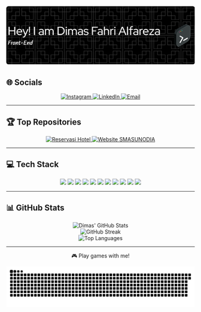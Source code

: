 ![Dimas Fahri Alfareza](img/2.png)
---

## 🌐 Socials

<p align="center">
  <a href="https://instagram.com/Alfareza.3" target="_blank">
    <img src="https://img.shields.io/badge/Instagram-%23E4405F.svg?logo=Instagram&logoColor=white" alt="Instagram" />
  </a>
  <a href="https://www.linkedin.com/in/dimas-fahri-alfareza-03aa282a5" target="_blank">
    <img src="https://img.shields.io/badge/LinkedIn-%230077B5.svg?logo=linkedin&logoColor=white" alt="LinkedIn" />
  </a>
  <a href="mailto:dimasfaal@gmail.com" target="_blank">
    <img src="https://img.shields.io/badge/Email-D14836?logo=gmail&logoColor=white" alt="Email" />
  </a>
</p>

---

## 🏆 Top Repositories

<p align="center">
  <a href="https://github.com/Alfareza3/reservasi-hotel" target="_blank">
    <img src="https://img.shields.io/badge/Reservasi%20Hotel-%232E8B57.svg?style=for-the-badge&logo=github&logoColor=white" alt="Reservasi Hotel" />
  </a>
  <a href="https://github.com/Alfareza3/PKL-WEBSMASUNODIA-25" target="_blank">
    <img src="https://img.shields.io/badge/Website%20SMASUNODIA-%234B0082.svg?style=for-the-badge&logo=github&logoColor=white" alt="Website SMASUNODIA" />
  </a>
</p>

---

## 💻 Tech Stack

<p align="center">
  <img src="https://img.shields.io/badge/html5-%23E34F26.svg?style=for-the-badge&logo=html5&logoColor=white"/>
  <img src="https://img.shields.io/badge/css3-%231572B6.svg?style=for-the-badge&logo=css3&logoColor=white"/>
  <img src="https://img.shields.io/badge/php-%23777BB4.svg?style=for-the-badge&logo=php&logoColor=white"/>
  <img src="https://img.shields.io/badge/javascript-%23323330.svg?style=for-the-badge&logo=javascript&logoColor=%23F7DF1E"/>
  <img src="https://img.shields.io/badge/bootstrap-%238511FA.svg?style=for-the-badge&logo=bootstrap&logoColor=white"/>
  <img src="https://img.shields.io/badge/laravel-%23FF2D20.svg?style=for-the-badge&logo=laravel&logoColor=white"/>
  <img src="https://img.shields.io/badge/apache-%23D42029.svg?style=for-the-badge&logo=apache&logoColor=white"/>
  <img src="https://img.shields.io/badge/mysql-4479A1.svg?style=for-the-badge&logo=mysql&logoColor=white"/>
  <img src="https://img.shields.io/badge/Windows%20Terminal-%234D4D4D.svg?style=for-the-badge&logo=windows-terminal&logoColor=white"/>
  <img src="https://img.shields.io/badge/Canva-%2300C4CC.svg?style=for-the-badge&logo=Canva&logoColor=white"/>
  <img src="https://img.shields.io/badge/github-%23121011.svg?style=for-the-badge&logo=github&logoColor=white"/>
</p>

---

## 📊 GitHub Stats

<p align="center">
  <img src="https://github-readme-stats.vercel.app/api?username=alfareza3&theme=dark&hide_border=false&include_all_commits=true&count_private=false" alt="Dimas' GitHub Stats" />
  <br>
  <img src="https://nirzak-streak-stats.vercel.app/?user=alfareza3&theme=dark&hide_border=false" alt="GitHub Streak" />
  <br>
  <img src="https://github-readme-stats.vercel.app/api/top-langs/?username=alfareza3&theme=dark&hide_border=false&include_all_commits=true&count_private=false&layout=compact" alt="Top Languages" />
</p>

---


<p align="center">🎮 Play games with me!</p>

<p align="center">
  <img src="https://raw.githubusercontent.com/Alfareza3/Alfareza3/output/snake.svg" alt="Snake animation" />
</p>

<!--
**Alfareza3/Alfareza3** is a ✨ _special_ ✨ repository because its `README.md` (this file) appears on your GitHub profile.

Here are some ideas to get you started:

- 🔭 I’m currently working on ...
- 🌱 I’m currently learning ...
- 👯 I’m looking to collaborate on ...
- 🤔 I’m looking for help with ...
- 💬 Ask me about ...
- 📫 How to reach me: ...
- 😄 Pronouns: ...
- ⚡ Fun fact: ...
-->
<!-- 
- 🔭 I’m currently working on PFSOFT
- 🌱 I’m currently learning PHP native
- 💬 Ask me about Programing 🧑‍💻, Coffe☕ and Football ⚽


### Skills

[![My Skills](https://skillicons.dev/icons?i=html,css,php,laravel,js,mysql,)](https://skillicons.dev)
<img src="https://img.shields.io/badge/ChatGPT-74aa9c?style=for-the-badge&logo=openai&logoColor=white" />

### Connect With me

<img src="https://img.shields.io/badge/Gmail-D14836?style=for-the-badge&logo=gmail&logoColor=white" />
<img src="https://img.shields.io/badge/WhatsApp-25D366?style=for-the-badge&logo=WhatsApp&logoColor=white" />
<img src="https://img.shields.io/badge/LinkedIn-0077B5?style=for-the-badge&logo=linkedin&logoColor=white" />
<img src="https://img.shields.io/badge/Instagram-E4405F?style=for-the-badge&logo=instagram&logoColor=white" />

### My Github Stats
![Alfareza3 GitHub stats](https://github-readme-stats.vercel.app/api?username=alfareza3&show_icons=true&theme=gotham) -->
